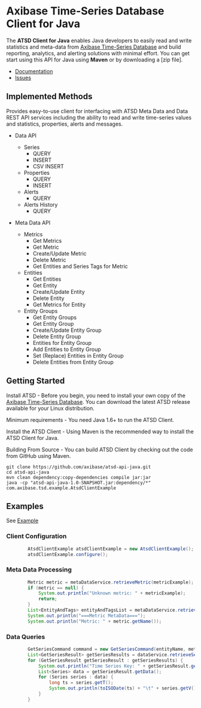 # Axibase Time-Series Database Client for Java

The **ATSD Client for Java** enables Java developers to easily read and write statistics and meta-data from
[Axibase Time-Series Database][atsd] and build reporting, analytics, and alerting solutions with minimal effort.
You can get start using this API for Java using **Maven** or by downloading a [zip file].

* [Documentation][atsd-api]
* [Issues][atsd-issues]

## Implemented Methods

Provides easy-to-use client for interfacing with ATSD Meta Data and Data REST API services including
the ability to read and write time-series values and statistics, properties, alerts and messages.

- Data API
    - Series
        - QUERY
        - INSERT
        - CSV INSERT
    - Properties
        - QUERY
        - INSERT
    - Alerts
        - QUERY
    - Alerts History
        - QUERY

- Meta Data API
    - Metrics
        - Get Metrics
        - Get Metric
        - Create/Update Metric
        - Delete Metric
        - Get Entities and Series Tags for Metric
    - Entities
        - Get Entities
        - Get Entity
        - Create/Update Entity
        - Delete Entity
        - Get Metrics for Entity
    - Entity Groups
        - Get Entity Groups
        - Get Entity Group
        - Create/Update Entity Group
        - Delete Entity Group
        - Entities for Entity Group
        - Add Entities to Entity Group
        - Set (Replace) Entities in Entity Group
        - Delete Entities from Entity Group


## Getting Started
Install ATSD - Before you begin, you need to install your own copy of the [Axibase Time-Series Database][atsd].
You can download the latest ATSD release available for your Linux distribution.

Minimum requirements - You need Java 1.6+ to run the ATSD Client.

Install the ATSD Client - Using Maven is the recommended way to install the ATSD Client for Java.

Building From Source - You can build ATSD Client by checking out the code from GitHub using Maven.

```
git clone https://github.com/axibase/atsd-api-java.git
cd atsd-api-java
mvn clean dependency:copy-dependencies compile jar:jar
java -cp "atsd-api-java-1.0-SNAPSHOT.jar:dependency/*" com.axibase.tsd.example.AtsdClientExample
```

## Examples

See [Example][atsd-example]

### Client Configuration
```java
        AtsdClientExample atsdClientExample = new AtsdClientExample();
        atsdClientExample.configure();
```

### Meta Data Processing
```java
        Metric metric = metaDataService.retrieveMetric(metricExample);
        if (metric == null) {
            System.out.println("Unknown metric: " + metricExample);
            return;
        }
        List<EntityAndTags> entityAndTagsList = metaDataService.retrieveEntityAndTags(metric.getName(), null);
        System.out.println("===Metric MetaData===");
        System.out.println("Metric: " + metric.getName());
```

### Data Queries
```java
        GetSeriesCommand command = new GetSeriesCommand(entityName, metric.getName(), tags);
        List<GetSeriesResult> getSeriesResults = dataService.retrieveSeries(new Interval(1, IntervalUnit.MINUTE), 10, command);
        for (GetSeriesResult getSeriesResult : getSeriesResults) {
            System.out.println("Time Series Key: " + getSeriesResult.getTimeSeriesKey());
            List<Series> data = getSeriesResult.getData();
            for (Series series : data) {
                long ts = series.getT();
                System.out.println(toISODate(ts) + "\t" + series.getV());
            }
        }
```


[atsd]:https://axibase.com/products/axibase-time-series-database/
[atsd-api]:https://axibase.com/products/axibase-time-series-database/reading-data/java/
[atsd-issues]:https://www.axibase.com/support.htm
[atsd-example]:https://github.com/axibase/atsd-api-java/blob/master/src/main/java/com/axibase/tsd/example/AtsdClientExample.java